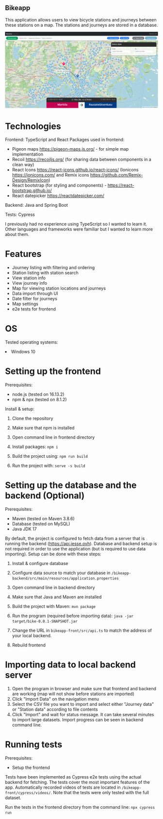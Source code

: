 ## Bikeapp

This application allows users to view bicycle stations and journeys between these stations on a map. The stations and journeys are stored in a database.

![Screenshot](bike.png)
# Technologies

Frontend: TypeScript and React
Packages used in frontend: 
- Pigeon maps <https://pigeon-maps.js.org/> - for simple map implementation
- Recoil <https://recoiljs.org/> (for sharing data between components in a clean way)
- React Icons <https://react-icons.github.io/react-icons/> (Ionicons <https://ionicons.com/> and Remix icons <https://github.com/Remix-Design/RemixIcon>)
- React bootstrap (for styling and components) - <https://react-bootstrap.github.io/>
- React datepicker <https://reactdatepicker.com/>

Backend: Java and Spring Boot

Tests: Cypress

I previously had no experience using TypeScript so I wanted to learn it. Other languages and frameworks were familiar but I wanted to learn more about them.

# Features

- Journey listing with filtering and ordering
- Station listing with station search
- View station info
- View journey info
- Map for viewing station locations and journeys
- Data import through UI
- Date filter for journeys
- Map settings
- e2e tests for frontend

# OS

Tested operating systems:

<li>Windows 10


# Setting up the frontend

Prerequisites:

- node.js (tested on 16.13.2)
- npm & npx (tested on 8.1.2)


Install & setup:

1. Clone the repository
2. Make sure that npm is installed
3. Open command line in frontend directory
4. Install packages: `npm i`

5. Build the project using: `npm run build`

6. Run the project with: `serve -s build`



# Setting up the database and the backend (Optional)

Prerequisites:

- Maven (tested on Maven 3.8.6)
- Database (tested on MySQL)
- Java JDK 17


By default, the project is configured to fetch data from a server that is running the backend (<https://api.jesse.ovh>). 
Database and backend setup is not required in order to use the application (but is required to use data importing). Setup can be done with these steps:

1. Install & configure database
2. Configure data source to match your database in `/bikeapp-backend/src/main/resources/application.properties`
3. Open command line in backend directory
4. Make sure that Java and Maven are installed
5. Build the project with Maven: `mvn package`

6. Run the program (required before importing data): `java -jar target/bike-0.0.1-SNAPSHOT.jar`

7. Change the URL in `bikeapp-front/src/api.ts` to match the address of your local backend.
8. Rebuild frontend


# Importing data to local backend server

1. Open the program in browser and make sure that frontend and backend are working (map will not show before stations are imported)
2. Click "Import Data" on the navigation menu
3. Select the CSV file you want to import and select either "Journey data" or "Station data" according to file contents
4. Click "Import" and wait for status message. It can take several minutes to import large datasets. Import progress can be seen in backend command line.

# Running tests

Prerequisites:
- Setup the frontend

Tests have been implemented as Cypress e2e tests using the actual backend for fetching. The tests cover the most important features of the app. Automatically recorded videos of tests are located in `/bikeapp-front/cypress/videos/`. Note that the tests were only tested with the full dataset.

Run the tests in the frontend directory from the command line:
`npx cypress run`